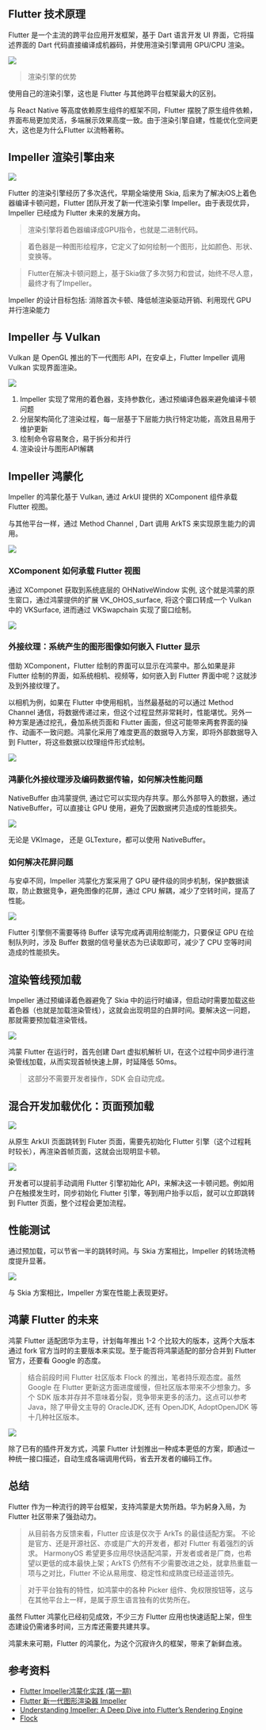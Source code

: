 ##  Flutter 技术原理

Flutter 是一个主流的跨平台应用开发框架，基于 Dart 语言开发 UI 界面，它将描述界面的 Dart 代码直接编译成机器码，并使用渲染引擎调用 GPU/CPU 渲染。

![](./impeller/01.png)

> 渲染引擎的优势

使用自己的渲染引擎，这也是 Flutter 与其他跨平台框架最大的区别。

与 React Native 等高度依赖原生组件的框架不同，Flutter 摆脱了原生组件依赖，界面布局更加灵活，多端展示效果高度一致。由于渲染引擎自建，性能优化空间更大，这也是为什么Flutter 以流畅著称。

## Impeller 渲染引擎由来

![](./impeller/02.png)

Flutter 的渲染引擎经历了多次迭代，早期全端使用 Skia, 后来为了解决iOS上着色器编译卡顿问题，Flutter 团队开发了新一代渲染引擎 Impeller。由于表现优异，Impeller 已经成为 Flutter 未来的发展方向。

> 渲染引擎将着色器编译成GPU指令，也就是二进制代码。

> 着色器是一种图形绘程序，它定义了如何绘制一个图形，比如颜色、形状、变换等。

> Flutter在解决卡顿问题上，基于Skia做了多次努力和尝试，始终不尽人意，最终才有了Impeller。

Impeller 的设计目标包括: 消除首次卡顿、降低帧渲染驱动开销、利用现代 GPU 并行渲染能力


## Impeller 与 Vulkan

Vulkan 是 OpenGL 推出的下一代图形 API，在安卓上，Flutter Impeller 调用 Vulkan 实现界面渲染。

![](./impeller/03.png)


 1. Impeller 实现了常用的着色器，支持参数化，通过预编译色器来避免编译卡顿问题
 2. 分层架构简化了渲染过程，每一层基于下层能力执行特定功能，高效且易用于维护更新
 3. 绘制命令容易聚合，易于拆分和并行
 3. 渲染设计与图形API解耦

##  Impeller 鸿蒙化

Impeller 的鸿蒙化基于 Vulkan, 通过 ArkUI 提供的 XComponent 组件承载 Flutter 视图。

与其他平台一样，通过 Method Channel , Dart 调用 ArkTS 来实现原生能力的调用。

![](./impeller/04.png)


### XComponent 如何承载 Flutter 视图

通过 XComponet 获取到系统底层的 OHNativeWindow 实例, 这个就是鸿蒙的原生窗口，通过鸿蒙提供的扩展 VK_OHOS_surface, 将这个窗口转成一个 Vulkan 中的 VKSurface, 进而通过 VKSwapchain 实现了窗口绘制。

![](./impeller/05.png)

### 外接纹理：系统产生的图形图像如何嵌入 Flutter 显示

借助 XComponent，Flutter 绘制的界面可以显示在鸿蒙中。那么如果是非 Flutter 绘制的界面，如系统相机、视频等，如何嵌入到 Flutter 界面中呢？这就涉及到外接纹理了。

以相机为例，如果在 Flutter 中使用相机，当然最基础的可以通过 Method Channel 通信，将数据传递过来，但这个过程显然非常耗时，性能堪忧。另外一种方案是通过挖孔，叠加系统页面和 Flutter 画面，但这可能带来两套界面的操作、动画不一致问题。鸿蒙化采用了难度更高的数据导入方案，即将外部数据导入到 Flutter，将这些数据以纹理组件形式绘制。

![](./impeller/06.png)

### 鸿蒙化外接纹理涉及编码数据传输，如何解决性能问题

NativeBuffer 由鸿蒙提供, 通过它可以实现内存共享。那么外部导入的数据，通过 NativeBuffer，可以直接让 GPU 使用，避免了因数据拷贝造成的性能损失。

![](./impeller/07.png)

无论是 VKImage， 还是 GLTexture，都可以使用 NativeBuffer。

### 如何解决花屏问题

与安卓不同，Impeller 鸿蒙化方案采用了 GPU 硬件级的同步机制，保护数据读取，防止数据竞争，避免图像的花屏，通过 CPU 解耦，减少了空转时间，提高了性能。

![](./impeller/08.png)

Flutter 引擎侧不需要等待 Buffer 读写完成再调用绘制能力，只要保证 GPU 在绘制队列时，涉及 Buffer 数据的信号量状态为已读取即可，减少了 CPU 空等时间造成的性能损失。

## 渲染管线预加载

Impeller 通过预编译着色器避免了 Skia 中的运行时编译，但启动时需要加载这些着色器（也就是加载渲染管线），这就会出现明显的白屏时间。要解决这一问题，那就需要预加载渲染管线。

![](./impeller/09.png)

鸿蒙 Flutter 在运行时，首先创建 Dart 虚拟机解析 UI，在这个过程中同步进行渲染管线加载，从而实现首帧快速上屏，时延降低 50ms。

> 这部分不需要开发者操作，SDK 会自动完成。

## 混合开发加载优化：页面预加载

![](./impeller/10.png)

从原生 ArkUI 页面跳转到 Fluter 页面，需要先初始化 Flutter 引擎（这个过程耗时较长），再渲染首帧页面，这就会出现明显卡顿。

![](./impeller/11.png)

开发者可以提前手动调用 Flutter 引擎初始化 API，来解决这一卡顿问题。例如用户在触摸发生时，同步初始化 Flutter 引擎，等到用户抬手以后，就可以立即跳转到 Flutter 页面，整个过程会更加流程。

## 性能测试

通过预加载，可以节省一半的跳转时间。与 Skia 方案相比，Impeller 的转场流畅度提升显著。

![](./impeller/12.png)

与 Skia 方案相比，Impeller 方案在性能上表现更好。

## 鸿蒙 Flutter 的未来

鸿蒙 Flutter 适配团华为主导，计划每年推出 1-2 个比较大的版本，这两个大版本通过 fork 官方当时的主要版本来实现。至于能否将鸿蒙适配的部分合并到 Flutter 官方，还要看 Google 的态度。

> 结合前段时间 Flutter 社区版本 Flock 的推出，笔者持乐观态度。虽然 Google 在 Flutter 更新这方面进度缓慢，但社区版本带来不少想象力。多个 SDK 版本并存并不意味着分裂，竞争带来更多的活力。这点可以参考 Java，除了甲骨文主导的 OracleJDK, 还有 OpenJDK, AdoptOpenJDK 等十几种社区版本。

![](./impeller/13.png)

除了已有的插件开发方式，鸿蒙 Flutter 计划推出一种成本更低的方案，即通过一种统一接口描述，自动生成各端调用代码，省去开发者的编码工作。

## 总结

Flutter 作为一种流行的跨平台框架，支持鸿蒙是大势所趋。华为躬身入局，为 Flutter 社区带来了强劲动力。

> 从目前各方反馈来看，Flutter 应该是仅次于 ArkTs 的最佳适配方案。
不论是官方、还是开源社区、亦或是广大的开发者，都对 Flutter 有着强烈的诉求。
HarmonyOS 希望更多应用尽快适配鸿蒙，开发者或者是厂商，也希望以更低的成本最快上架；ArkTS 仍然有不少需要改进之处，就拿热重载一项与之对比，Flutter 不论从易用度、稳定性和成熟度已经遥遥领先。

> 对于平台独有的特性，如鸿蒙中的各种 Picker 组件、免权限按钮等，这与在其他平台上一样，是属于原生语言独有的优势所在。

虽然 Flutter 鸿蒙化已经初见成效，不少三方 Flutter 应用也快速适配上架，但生态建设仍需诸多时间，三方库还需要共建共享。

鸿蒙未来可期，Flutter 的鸿蒙化，为这个沉寂许久的框架，带来了新鲜血液。

## 参考资料

- [Flutter lmpeller鸿蒙化实践 (第一期)](https://b23.tv/KKNDAQB)
- [Flutter 新一代图形渲染器 Impeller](https://mp.weixin.qq.com/s/PLvlSt3tlX6AjufDm0XVMA)
- [Understanding Impeller: A Deep Dive into Flutter’s Rendering Engine](https://blog.stackademic.com/understanding-impeller-a-deep-dive-into-flutters-rendering-engine-ba96db0c9614)
- [Flock](https://getflocked.dev/)
